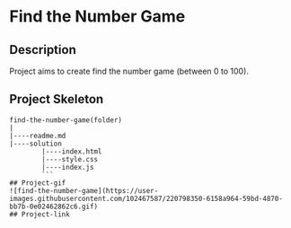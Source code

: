 # Find the Number Game
## Description
Project aims to create find the number game (between 0 to 100).
## Project Skeleton
```
find-the-number-game(folder)
|
|----readme.md                 
|----solution
        |----index.html  
        |----style.css   
        |----index.js
        ```
## Project-gif
![find-the-number-game](https://user-images.githubusercontent.com/102467587/220798350-6158a964-59bd-4870-bb7b-0e02462862c6.gif)
## Project-link

